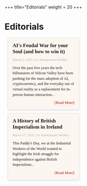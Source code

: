 +++
title="Editorials"
weight = 20
+++

# Editorials
<style>
  .card-container {
    display: flex;
    flex-wrap: wrap;
    justify-content: center;
  }
  .card {
    border: 1px solid #ddd;
    border-radius: 4px;
    overflow: hidden;
    background: #fcf6f0;
    box-shadow: 0 2px 4px rgba(0,0,0,0.1);
    margin: 10px;
    font-family: Poppins;
    text-decoration: none;
    color: inherit;
    width: 100%;
    max-width: 300px;
  }
  .card a {
    display: block;
    text-decoration: none;
    color: inherit;
  }
  .card-image img {
    width: 100%;
    display: block;
  }
  .card-body {
    padding: 15px;
  }
  .card-category {
    font-size: 0.85em;
    color: #888;
    margin-bottom: 5px;
  }
  .card-title {
    font-size: 1.2em;
    margin: 0 0 10px;
  }
  .card-meta {
    font-size: 0.8em;
    color: #aaa;
    margin-bottom: 10px;
  }
  .card-summary {
    font-size: 0.9em;
    line-height: 1.4;
    margin-bottom: 10px;
  }
  .card-readmore {
    font-size: 0.9em;
    color: #b60100;
    text-align: right;
  }

  /* Desktop: Two cards per row */
  @media (min-width: 768px) {
    .card {
      width: calc(50% - 20px);
      max-width: none;
    }
  }
</style>

<div class="card">
 <a href="https://bostoniww.org/editorials/ed1/" target="_blank">
  
</form>
    <div class="card-image">
    </div>
    <div class="card-body">
      <h2 class="card-title">AI's Feudal War for your Soul (and how to win it)</h2>
      <div class="card-meta">
        <span class="card-date">March 2, 2025</span> | <span class="card-author">by Anonymous Wobbly</span>
      </div>
      <p class="card-summary">
        Over the past five years the tech billionaires of Silicon Valley have been pushing for the mass adoption of AI, cryptocurrency, and the everyday use of virtual reality as a replacement for in-person human interaction...
      </p>
      <div class="card-readmore">[Read More]</div>
    </div>
  </a>
</div>

<div class="card">
 <a href="https://bostoniww.org/editorials/ed2/" target="_blank">
  
</form>
    <div class="card-image">
    </div>
    <div class="card-body">
      <h2 class="card-title">A History of British Imperialism in Ireland</h2>
      <div class="card-meta">
        <span class="card-date">March 17, 2025</span> | <span class="card-author">by Anonymous Wobbly</span>
      </div>
      <p class="card-summary">
       This Paddy's Day, we at the Industrial Workers of the World wanted to highlight the Irish struggle for independence against British Imperialism...
      </p>
      <div class="card-readmore">[Read More]</div>
    </div>
  </a>
</div>


